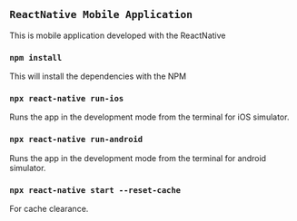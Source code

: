 ## `ReactNative Mobile Application`
This is mobile application developed with the ReactNative

### `npm install`
This will install the dependencies with the NPM

### `npx react-native run-ios`
Runs the app in the development mode from the terminal for iOS simulator.<br />

### `npx react-native run-android`
Runs the app in the development mode from the terminal for android simulator.<br />

### `npx react-native start --reset-cache`
For cache clearance.<br />
